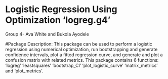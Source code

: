 Logistic Regression Using Optimization ‘logreg.g4’
================
Group 4- Ava White and Bukola Ayodele

\#Package Description: This package can be used to perform a logistic
regression using numerical optimization, run bootstrapping and generate
confidence intervals, plot a fitted regression curve, and generate and
plot a confusion matrix with related metrics. This package contains 6
functions: ‘logreg’ ‘leastsquares’ ‘bootstrap_CI’ ‘plot_logistic_curve’
‘matrix_metrics’ and ‘plot_metrics’.
